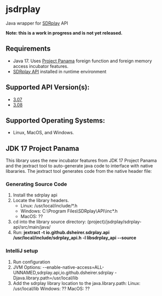 # jsdrplay
Java wrapper for [SDRplay](https://www.sdrplay.com/) API

**Note: this is a work in progress and is not yet released.**

## Requirements
* Java 17.  Uses [Project Panama](https://openjdk.java.net/projects/panama/) foreign function and foreign memory access incubator features.
* [SDRplay API](https://www.sdrplay.com/start-here/) installed in runtime environment

## Supported API Version(s): 
* [3.07](https://www.sdrplay.com/docs/SDRplay_API_Specification_v3.07.pdf)
* [3.08](https://www.sdrplay.com/docs/SDRplay_API_Specification_v3.08.pdf)

## Supported Operating Systems:
* Linux, MacOS, and Windows.

## JDK 17 Project Panama

This library uses the new incubator features from JDK 17 Project Panama and the jextract tool to auto-generate java code to interface with native libararies.  The 
jextract tool generates code from the native header file:

### Generating Source Code
1. Install the sdrplay api
2. Locate the library headers.
   * Linux: /usr/local/include/*.h
   * Windows: C:\Program Files\SDRplay\API\inc\*.h
   * MacOS: ??
4. cd into the library source directory: (project)/jsdrplay/sdrplay-api/src/main/java/
5. Run: **jextract -t io.github.dsheirer.sdrplay.api /usr/local/include/sdrplay_api.h -l libsdrplay_api --source**

### IntelliJ setup
1. Run configuration
2. JVM Options: --enable-native-access=ALL-UNNAMED,sdrplay.api,io.github.dsheirer.sdrplay -Djava.library.path=/usr/local/lib
3. Add the sdrplay library location to the java.library.path:
   Linux: /usr/local/lib
   Windows: ??
   MacOS: ??

